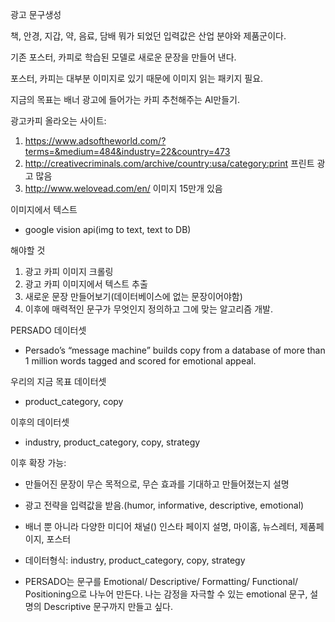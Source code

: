 

광고 문구생성

책, 안경, 지갑, 약, 음료, 담배 뭐가 되었던 입력값은 산업 분야와 제품군이다. 

기존 포스터, 카피로 학습된 모델로 새로운 문장을 만들어 낸다.

포스터, 카피는 대부분 이미지로 있기 때문에 이미지 읽는 패키지 필요.

지금의 목표는 배너 광고에 들어가는 카피 추천해주는 AI만들기.



광고카피 올라오는 사이트:

1. https://www.adsoftheworld.com/?terms=&medium=484&industry=22&country=473
2. http://creativecriminals.com/archive/country:usa/category:print 프린트 광고 많음
3. http://www.welovead.com/en/ 이미지 15만개 있음



이미지에서 텍스트

- google vision api(img to text, text to DB)

  

해야할 것

1. 광고 카피 이미지 크롤링
2. 광고 카피 이미지에서 텍스트 추출
3. 새로운 문장 만들어보기(데이터베이스에 없는 문장이어야함)
4. 이후에 매력적인 문구가 무엇인지 정의하고 그에 맞는 알고리즘 개발.



PERSADO 데이터셋

- Persado’s “message machine” builds copy from a database of more than 1 million words tagged and scored for emotional appeal.



우리의 지금 목표 데이터셋

- product_category, copy

이후의 데이터셋

- industry, product_category, copy, strategy



이후 확장 가능:

- 만들어진 문장이 무슨 목적으로, 무슨 효과를 기대하고 만들어졌는지 설명

- 광고 전략을 입력값을 받음.(humor, informative, descriptive, emotional)

- 배너 뿐 아니라 다양한 미디어 채널() 인스타 페이지 설명, 마이홈, 뉴스레터, 제품페이지, 포스터

- 데이터형식: industry, product_category, copy, strategy

- PERSADO는 문구를 Emotional/ Descriptive/ Formatting/ Functional/ Positioning으로 나누어 만든다.  나는 감정을 자극할 수 있는 emotional 문구, 설명의 Descriptive 문구까지 만들고 싶다. 

  

